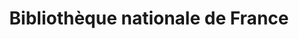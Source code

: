 ---
title: Bibliothèque nationale de France 
member_url: https://www.bnf.fr/fr
geographies: ["France"]
based: ["France"]
ig: ["interest group"] 
services: ["services provided"] 
tags: ["members"]
categories: ["Libraries"]
summary: "the National Library of France."
press:
active: true
layout: post
showReadTime: false
showDate: false
permalink: ""
date: 
featureImage: "https://www.bnf.fr/sites/default/files/logo.svg"
--- 
